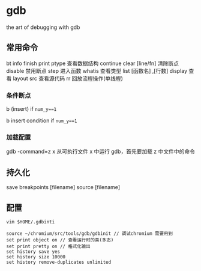 # gdb

the art of debugging with gdb

## 常用命令

bt
info
finish
print
ptype 查看数据结构
continue
clear [line/fn] 清除断点
disable 禁用断点
step 进入函数
whatis 查看类型
list [函数名] ,[行数]
display 查看
layout src 查看源代码
rr 回放流程操作(单线程)

### 条件断点

b (insert) if `num_y==1`

b insert
condition if `num_y==1`

### 加载配置

gdb -command=z x 从可执行文件 x 中运行 gdb，首先要加载 z 中文件中的命令

## 持久化

save breakpoints [filename]
source [filename]

## 配置

`vim $HOME/.gdbinti`

```gdbinit
source ~/chromium/src/tools/gdb/gdbinit // 调试chromium 需要用到
set print object on // 查看运行时的类(多态)
set print pretty on // 格式化输出
set history save yes
set history size 10000
set history remove-duplicates unlimited
```
